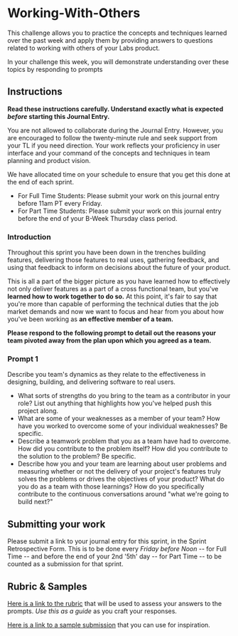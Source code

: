 # Working-With-Others

This challenge allows you to practice the concepts and techniques learned over the past week and apply them by providing answers to questions related to working with others of your Labs product.

In your challenge this week, you will demonstrate understanding over these topics by responding to prompts

## Instructions

**Read these instructions carefully. Understand exactly what is expected _before_ starting this Journal Entry.**

You are not allowed to collaborate during the Journal Entry. However, you are encouraged to follow the twenty-minute rule and seek support from your TL if you need direction. Your work reflects your proficiency in user interface and your command of the concepts and techniques in team planning and product vision.

We have allocated time on your schedule to ensure that you get this done at the end of each sprint.

- For Full Time Students: Please submit your work on this journal entry before 11am PT every Friday.
- For Part Time Students: Please submit your work on this journal entry before the end of your B-Week Thursday class period.

### Introduction

Throughout this sprint you have been down in the trenches building features, delivering those features to real uses, gathering feedback, and using that feedback to inform on decisions about the future of your product.

This is all a part of the bigger picture as you have learned how to effectively not only deliver features as a part of a cross functional team, but you've **learned how to work together to do so.** At this point, it's fair to say that you're more than capable of performing the technical duties that the job market demands and now we want to focus and hear from you about how you've been working as **an effective member of a team.**

**Please respond to the following prompt to detail out the reasons your team pivoted away from the plan upon which you agreed as a team.**

### Prompt 1

Describe you team's dynamics as they relate to the effectiveness in designing, building, and delivering software to real users.

- What sorts of strengths do you bring to the team as a contributor in your role? List out anything that highlights how you've helped push this project along.
- What are some of your weaknesses as a member of your team? How have you worked to overcome some of your individual weaknesses? Be specific.
- Describe a teamwork problem that you as a team have had to overcome. How did you contribute to the problem itself? How did you contribute to the solution to the problem? Be specific.
- Describe how you and your team are learning about user problems and measuring whether or not the delivery of your project's features truly solves the problems or drives the objectives of your product? What do you do as a team with those learnings? How do you specifically contribute to the continuous conversations around "what we're going to build next?"

## Submitting your work

Please submit a link to your journal entry for this sprint, in the Sprint Retrospective Form. This is to be done every _Friday before Noon_ -- for Full Time -- and before the end of your 2nd '5th' day -- for Part Time -- to be counted as a submission for that sprint.

## Rubric & Samples

[Here is a link to the rubric]() that will be used to assess your answers to the prompts. _Use this as a guide_ as you craft your responses.

[Here is a link to a sample submission](https://www.notion.so/lambdaschool/2-2-Working-With-Others-Contribution-Entry-1f87b452ab294f6aa65d3b41e4e2f9e1) that you can use for inspiration.
